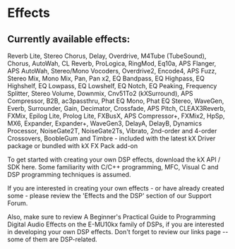 # Effects
## Currently available effects:

Reverb Lite, Stereo Chorus, Delay, Overdrive, M4Tube (TubeSound), Chorus, AutoWah, CL Reverb, ProLogica, RingMod, Eq10a, APS Flanger, APS AutoWah, Stereo/Mono Vocoders, Overdrive2, Encode4, APS Fuzz, Stereo Mix, Mono Mix, Pan, Pan x2, EQ Bandpass, EQ Highpass, EQ Highshelf, EQ Lowpass, EQ Lowshelf, EQ Notch, EQ Peaking, Frequency Splitter, Stereo Volume, Downmix, Cnv51To2 (kXSurround), APS Compressor, B2B, ac3passthru, Phat EQ Mono, Phat EQ Stereo, WaveGen, Everb, Surrounder, Gain, Decimator, Crossfade, APS Pitch, CLEAX3Reverb, FXMix, Epilog Lite, Prolog Lite, FXBusX, APS Compressor+, FXMix2, HpSp, MX6, Expander, Expander+, WaveGen3, DelayA, DelayB, Dynamics Processor, NoiseGate2T, NoiseGate2Ts, Vibrato, 2nd-order and 4-order Crossovers, BoobleGum and Timbre - included with the latest kX Driver package or bundled with kX FX Pack add-on

To get started with creating your own DSP effects, download the kX API / SDK here. Some familiarity with C/C++ programming, MFC, Visual C and DSP programming techniques is assumed.

If you are interested in creating your own effects - or have already created some - please review the 'Effects and the DSP' section of our Support Forum. 

Also, make sure to review A Beginner's Practical Guide to Programming Digital Audio Effects on the E-MU10kx family of DSPs, if you are interested in developing your own DSP effects.
Don't forget to review our links page -- some of them are DSP-related. ﻿ 
